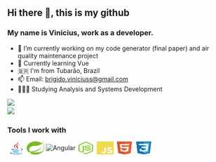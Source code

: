 ## Hi there 👋, this is my github

### My name is Vinicius, work as a developer.

- 🔭 I’m currently working on my code generator (final paper) and air quality maintenance project
- 🌱 Currently learning Vue
- :brazil: I'm from Tubarão, Brazil
- 📫 Email: brigido.viniciuss@gmail.com
- 👨🏽‍🎓 Studying Analysis and Systems Development

 <div>
  <a href="https://www.linkedin.com/in/vinicius-brigido"></a>
  <img height="200em" src="https://github-readme-stats.vercel.app/api/top-langs/?username=viniciusbrigido&layout=compact&langs_count=7&theme=dark"/>
</div>

 <div>
    <a href="https://www.linkedin.com/in/vinicius-brigido" target="_blank">
        <img src="https://img.shields.io/badge/-LinkedIn-%230077B5?style=for-the-badge&logo=linkedin&logoColor=white" target="_blank">
    </a> 


</div>
<div>

### Tools I work with

  <img align="center" alt="Java" height="30" width="40" src="https://raw.githubusercontent.com/devicons/devicon/master/icons/java/java-original.svg">
  <img align="center" alt="Spring" height="30" width="40" src="https://raw.githubusercontent.com/devicons/devicon/master/icons/spring/spring-original.svg">
  <img align="center" alt="Angular" src="https://raw.githubusercontent.com/DaanDeSmedt/awesome-angular/master/angular.svg?sanitize=true" width="35" height="45">
  <img align="center" alt="Nodejs" height="30" width="40" src="https://raw.githubusercontent.com/devicons/devicon/master/icons/nodejs/nodejs-original.svg">
  <img align="center" alt="JavaScript" height="30" width="40" src="https://raw.githubusercontent.com/devicons/devicon/master/icons/javascript/javascript-plain.svg">
  <img align="center" alt="HTML" height="30" width="40" src="https://raw.githubusercontent.com/devicons/devicon/master/icons/html5/html5-original.svg">
  <img align="center" alt="CSS" height="30" width="40" src="https://raw.githubusercontent.com/devicons/devicon/master/icons/css3/css3-original.svg">
</div>
